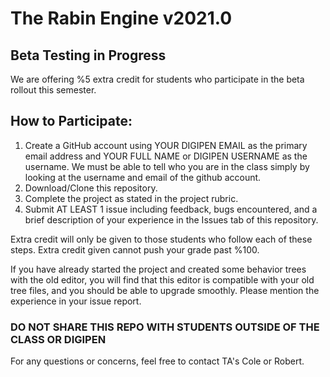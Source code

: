 # The Rabin Engine v2021.0

## Beta Testing in Progress
We are offering %5 extra credit for students who participate in the beta rollout this semester.

## How to Participate:
1. Create a GitHub account using YOUR DIGIPEN EMAIL as the primary email address and YOUR FULL NAME or DIGIPEN USERNAME as the username. We must be able to tell who you are in the class simply by looking at the username and email of the github account.
2. Download/Clone this repository.
3. Complete the project as stated in the project rubric.
4. Submit AT LEAST 1 issue including feedback, bugs encountered, and a brief description of your experience in the Issues tab of this repository.

Extra credit will only be given to those students who follow each of these steps.
Extra credit given cannot push your grade past %100. 

If you have already started the project and created some behavior trees with the old editor, you will find that this editor is compatible with your old tree files, and you should be able to upgrade smoothly. Please mention the experience in your issue report.

### DO NOT SHARE THIS REPO WITH STUDENTS OUTSIDE OF THE CLASS OR DIGIPEN

For any questions or concerns, feel free to contact TA's Cole or Robert.
